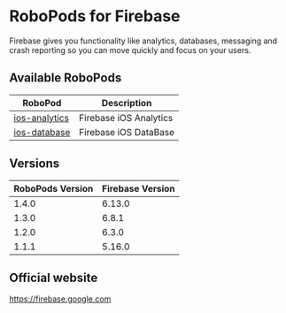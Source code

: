 # RoboPods for Firebase

Firebase gives you functionality like analytics, databases, messaging and crash reporting so you can move quickly and focus on your users.

## Available RoboPods

| RoboPod                           | Description                         |
|-----------------------------------|-------------------------------------|
| [ios-analytics](ios-analytics/)   | Firebase iOS Analytics              |
| [ios-database](ios-database/)     | Firebase iOS DataBase               |

## Versions

| RoboPods Version  | Firebase Version    |
|-------------------|---------------------|
| 1.4.0             | 6.13.0              |
| 1.3.0             | 6.8.1               |
| 1.2.0             | 6.3.0               |
| 1.1.1             | 5.16.0              |

## Official website

https://firebase.google.com

